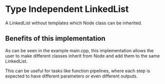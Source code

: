 # Type Independent LinkedList
A LinkedList without templates which Node class can be inherited.

## Benefits of this implementation
As can be seen in the example main.cpp, this implementation allows the user to make different classes inherit from Node and add them to the same LinkedList.

This can be useful for tasks like function pipelines, where each step is expected to have different parameters or even different outputs.
